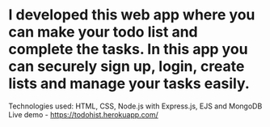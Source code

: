 # I developed this web app where you can make your todo list and complete the tasks. In this app you can securely sign up, login, create lists and manage your tasks easily.
Technologies used: HTML, CSS, Node.js with Express.js, EJS and MongoDB<br>
Live demo - https://todohist.herokuapp.com/

